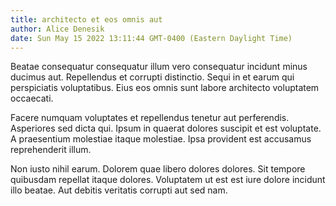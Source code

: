 ```yaml
---
title: architecto et eos omnis aut
author: Alice Denesik
date: Sun May 15 2022 13:11:44 GMT-0400 (Eastern Daylight Time)
---
```

Beatae consequatur consequatur illum vero consequatur incidunt minus ducimus aut. Repellendus et corrupti distinctio. Sequi in et earum qui perspiciatis voluptatibus. Eius eos omnis sunt labore architecto voluptatem occaecati.

 Facere numquam voluptates et repellendus tenetur aut perferendis. Asperiores sed dicta qui. Ipsum in quaerat dolores suscipit et est voluptate. A praesentium molestiae itaque molestiae. Ipsa provident est accusamus reprehenderit illum.

 Non iusto nihil earum. Dolorem quae libero dolores dolores. Sit tempore quibusdam repellat itaque dolores. Voluptatem ut est est iure dolore incidunt illo beatae. Aut debitis veritatis corrupti aut sed nam.